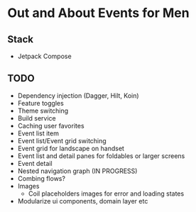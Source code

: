 # Out and About Events for Men

## Stack

* Jetpack Compose

## TODO

* Dependency injection (Dagger, Hilt, Koin)
* Feature toggles
* Theme switching
* Build service
* Caching user favorites
* Event list item
* Event list/Event grid switching
* Event grid for landscape on handset
* Event list and detail panes for foldables or larger screens
* Event detail
* Nested navigation graph (IN PROGRESS)
* Combing flows?
* Images
  * Coil placeholders images for error and loading states
* Modularize ui components, domain layer etc